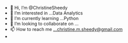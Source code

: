 - 👋 Hi, I’m @ChristineSheedy
- 👀 I’m interested in ...Data Analytics 
- 🌱 I’m currently learning ...Python
- 💞️ I’m looking to collaborate on ...
- 📫 How to reach me ...christine.m.sheedy@gmail.com
- 

<!---
ChristineSheedy/ChristineSheedy is a ✨ special ✨ repository because its `README.md` (this file) appears on your GitHub profile.
You can click the Preview link to take a look at your changes.
--->
